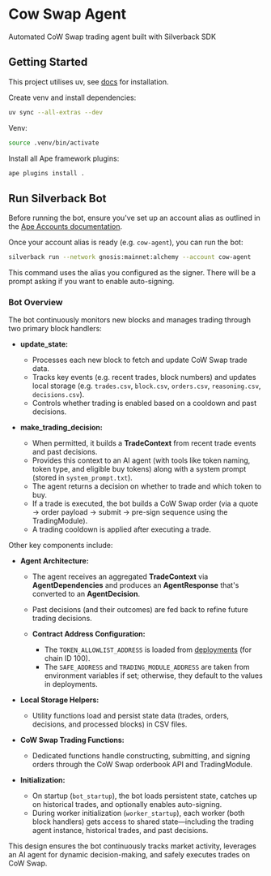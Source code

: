 # Cow Swap Agent

Automated CoW Swap trading agent built with Silverback SDK

## Getting Started

This project utilises uv, see [docs](https://docs.astral.sh/uv/getting-started/) for installation.

Create venv and install dependencies:

```bash
uv sync --all-extras --dev
```

Venv:

```bash
source .venv/bin/activate
```

Install all Ape framework plugins:

```bash
ape plugins install .
```

## Run Silverback Bot

Before running the bot, ensure you've set up an account alias as outlined in the [Ape Accounts documentation](https://docs.apeworx.io/ape/stable/userguides/accounts.html).

Once your account alias is ready (e.g. `cow-agent`), you can run the bot:

```bash
silverback run --network gnosis:mainnet:alchemy --account cow-agent
```

This command uses the alias you configured as the signer. There will be a prompt asking if you want to enable auto-signing.

### Bot Overview

The bot continuously monitors new blocks and manages trading through two primary block handlers:

- **update_state:**

  - Processes each new block to fetch and update CoW Swap trade data.
  - Tracks key events (e.g. recent trades, block numbers) and updates local storage (e.g. `trades.csv`, `block.csv`, `orders.csv`, `reasoning.csv`, `decisions.csv`).
  - Controls whether trading is enabled based on a cooldown and past decisions.

- **make_trading_decision:**
  - When permitted, it builds a **TradeContext** from recent trade events and past decisions.
  - Provides this context to an AI agent (with tools like token naming, token type, and eligible buy tokens) along with a system prompt (stored in `system_prompt.txt`).
  - The agent returns a decision on whether to trade and which token to buy.
  - If a trade is executed, the bot builds a CoW Swap order (via a quote → order payload → submit → pre-sign sequence using the TradingModule).
  - A trading cooldown is applied after executing a trade.

Other key components include:

- **Agent Architecture:**

  - The agent receives an aggregated **TradeContext** via **AgentDependencies** and produces an **AgentResponse** that's converted to an **AgentDecision**.
  - Past decisions (and their outcomes) are fed back to refine future trading decisions.

  - **Contract Address Configuration:**
    - The `TOKEN_ALLOWLIST_ADDRESS` is loaded from [deployments](../smart-contract-infra/deployments/contracts.json) (for chain ID 100).
    - The `SAFE_ADDRESS` and `TRADING_MODULE_ADDRESS` are taken from environment variables if set; otherwise, they default to the values in deployments.

- **Local Storage Helpers:**

  - Utility functions load and persist state data (trades, orders, decisions, and processed blocks) in CSV files.

- **CoW Swap Trading Functions:**

  - Dedicated functions handle constructing, submitting, and signing orders through the CoW Swap orderbook API and TradingModule.

- **Initialization:**
  - On startup (`bot_startup`), the bot loads persistent state, catches up on historical trades, and optionally enables auto-signing.
  - During worker initialization (`worker_startup`), each worker (both block handlers) gets access to shared state—including the trading agent instance, historical trades, and past decisions.

This design ensures the bot continuously tracks market activity, leverages an AI agent for dynamic decision-making, and safely executes trades on CoW Swap.
